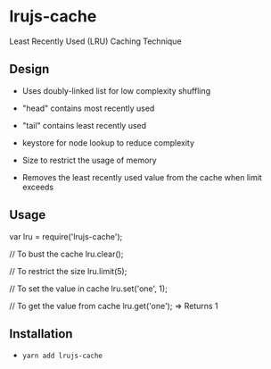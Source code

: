 # lrujs-cache

Least Recently Used (LRU) Caching Technique

## Design

- Uses doubly-linked list for low complexity shuffling

- "head" contains most recently used

- "tail" contains least recently used

- keystore for node lookup to reduce complexity

- Size to restrict the usage of memory

- Removes the least recently used value from the cache when limit exceeds

## Usage

var lru = require('lrujs-cache');

// To bust the cache
lru.clear();

// To restrict the size
lru.limit(5);

// To set the value in cache
lru.set('one', 1);

// To get the value from cache
lru.get('one'); => Returns 1

## Installation

* `yarn add lrujs-cache`

